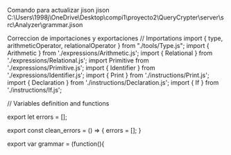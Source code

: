 Comando para actualizar jison
jison C:\\Users\\1998j\\OneDrive\\Desktop\\compi1\\proyecto2\\QueryCrypter\\server\\src\\Analyzer\\grammar.jison

Correccion de importaciones y exportaciones
// Importations
import { type, arithmeticOperator, relationalOperator } from "./tools/Type.js";
import { Arithmetic } from './expressions/Arithmetic.js';
import { Relational } from './expressions/Relational.js';
import Primitive from './expressions/Primitive.js';
import { Identifier } from './expressions/Identifier.js';
import { Print } from './instructions/Print.js';
import { Declaration } from './instructions/Declaration.js';
import { If } from './instructions/If.js';


// Variables definition and functions

export let errors = [];

export const clean_errors = () => {
    errors = [];
}

export var grammar = (function(){